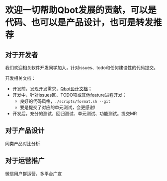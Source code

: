 # 欢迎一切帮助Qbot发展的贡献，可以是代码、也可以是产品设计，也可是转发推荐


## 对于开发者

我们欢迎相关软件开发同学加入，针对issues、todo和任何建设性的代码提交。

开发相关文档：
- 开发前，发现开发需求，[Qbot设计文档](DEVELOPMENT.md)；
- 开发中，针对issues区、TODO项或其他feature进程开发；
    - 良好的代码风格，``./scripts/format.sh --git``
    - 要是提交了对应的单元测试，会更感谢!
- 开发后，充分的测试，回归测试、单元测试、功能测试。提交MR


## 对于产品设计

同类产品对比分析


## 对于运营推广

微信用户群运营，多平台广宣


